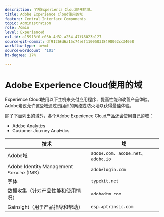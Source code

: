 ```yaml
---
description: 了解Experience Cloud使用的域。
title: Adobe Experience Cloud使用的域
feature: Central Interface Components
topic: Administration
role: Admin
level: Experienced
exl-id: a15918f0-c03b-4d32-a254-47f46023b127
source-git-commit: df91266d6a15c74e3f110050338498062cc34058
workflow-type: tm+mt
source-wordcount: '101'
ht-degree: 17%

---
```


# Adobe Experience Cloud使用的域

Experience Cloud使用以下主机来交付应用程序、提高性能和改善产品体验。 Adobe建议允许这些域通过贵组织的网络或防火墙以获得最佳体验。

除了下面列出的域外，各个Adobe Experience Cloud产品还会使用自己的域：

* Adobe Analytics
* Customer Journey Analytics

| 技术 | 域 |
| --- | --- |
| Adobe域 | `adobe.com`、`adobe.net`、`adobe.io` |
| Adobe Identity Management Service (IMS) | `adobelogin.com` |
| 字体 | `typekit.net` |
| 数据收集（针对产品性能和使用情况） | `adobedtm.com` |
| Gainsight（用于产品指导和帮助） | `esp.aptrinsic.com` |

